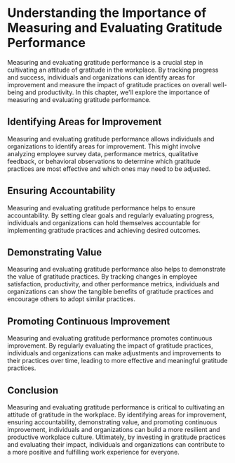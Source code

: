 Understanding the Importance of Measuring and Evaluating Gratitude Performance
==========================================================================================================================================

Measuring and evaluating gratitude performance is a crucial step in cultivating an attitude of gratitude in the workplace. By tracking progress and success, individuals and organizations can identify areas for improvement and measure the impact of gratitude practices on overall well-being and productivity. In this chapter, we'll explore the importance of measuring and evaluating gratitude performance.

Identifying Areas for Improvement
---------------------------------

Measuring and evaluating gratitude performance allows individuals and organizations to identify areas for improvement. This might involve analyzing employee survey data, performance metrics, qualitative feedback, or behavioral observations to determine which gratitude practices are most effective and which ones may need to be adjusted.

Ensuring Accountability
-----------------------

Measuring and evaluating gratitude performance helps to ensure accountability. By setting clear goals and regularly evaluating progress, individuals and organizations can hold themselves accountable for implementing gratitude practices and achieving desired outcomes.

Demonstrating Value
-------------------

Measuring and evaluating gratitude performance also helps to demonstrate the value of gratitude practices. By tracking changes in employee satisfaction, productivity, and other performance metrics, individuals and organizations can show the tangible benefits of gratitude practices and encourage others to adopt similar practices.

Promoting Continuous Improvement
--------------------------------

Measuring and evaluating gratitude performance promotes continuous improvement. By regularly evaluating the impact of gratitude practices, individuals and organizations can make adjustments and improvements to their practices over time, leading to more effective and meaningful gratitude practices.

Conclusion
----------

Measuring and evaluating gratitude performance is critical to cultivating an attitude of gratitude in the workplace. By identifying areas for improvement, ensuring accountability, demonstrating value, and promoting continuous improvement, individuals and organizations can build a more resilient and productive workplace culture. Ultimately, by investing in gratitude practices and evaluating their impact, individuals and organizations can contribute to a more positive and fulfilling work experience for everyone.
